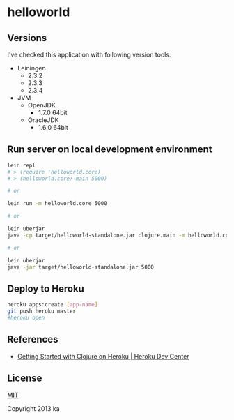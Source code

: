 # helloworld

## Versions

I've checked this application with following version tools.

* Leiningen
    * 2.3.2
    * 2.3.3
    * 2.3.4
* JVM
    * OpenJDK
        * 1.7.0 64bit
    * OracleJDK
        * 1.6.0 64bit

## Run server on local development environment

```sh
lein repl
# > (require 'helloworld.core)
# > (helloworld.core/-main 5000)

# or

lein run -m helloworld.core 5000

# or

lein uberjar
java -cp target/helloworld-standalone.jar clojure.main -m helloworld.core 5000

# or

lein uberjar
java -jar target/helloworld-standalone.jar 5000
```

## Deploy to Heroku

```sh
heroku apps:create [app-name]
git push heroku master
#heroku open
```

## References

* [Getting Started with Clojure on Heroku | Heroku Dev Center](https://devcenter.heroku.com/articles/getting-started-with-clojure)

## License

[MIT](http://opensource.org/licenses/MIT)

Copyright 2013 ka

